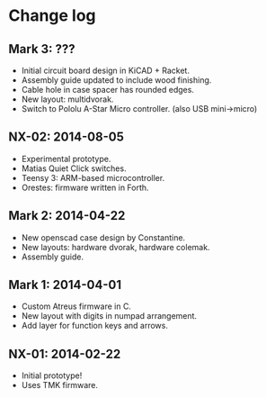# Change log

## Mark 3: ???

* Initial circuit board design in KiCAD + Racket.
* Assembly guide updated to include wood finishing.
* Cable hole in case spacer has rounded edges.
* New layout: multidvorak.
* Switch to Pololu A-Star Micro controller. (also USB mini->micro)

## NX-02: 2014-08-05

* Experimental prototype.
* Matias Quiet Click switches.
* Teensy 3: ARM-based microcontroller.
* Orestes: firmware written in Forth.

## Mark 2: 2014-04-22

* New openscad case design by Constantine.
* New layouts: hardware dvorak, hardware colemak.
* Assembly guide.

## Mark 1: 2014-04-01

* Custom Atreus firmware in C.
* New layout with digits in numpad arrangement.
* Add layer for function keys and arrows.

## NX-01: 2014-02-22

* Initial prototype!
* Uses TMK firmware.
